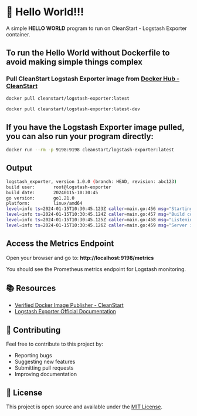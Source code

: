 # 🚀 Hello World!!! 

A simple **HELLO WORLD** program to run on CleanStart - Logstash Exporter container. 

## To run the Hello World without Dockerfile to avoid making simple things complex

### Pull CleanStart Logstash Exporter image from [Docker Hub - CleanStart](https://hub.docker.com/u/cleanstart) 
```bash
docker pull cleanstart/logstash-exporter:latest
```
```bash
docker pull cleanstart/logstash-exporter:latest-dev
```

## If you have the Logstash Exporter image pulled, you can also run your program directly:
```bash
docker run --rm -p 9198:9198 cleanstart/logstash-exporter:latest
```
## Output 
```bash
logstash_exporter, version 1.0.0 (branch: HEAD, revision: abc123)
build user:       root@logstash-exporter
build date:       20240115-10:30:45
go version:       go1.21.0
platform:         linux/amd64
level=info ts=2024-01-15T10:30:45.123Z caller=main.go:456 msg="Starting Logstash Exporter" mode=server
level=info ts=2024-01-15T10:30:45.124Z caller=main.go:457 msg="Build context" go_version=go1.21.0
level=info ts=2024-01-15T10:30:45.125Z caller=main.go:458 msg="Listening on" address=:9198
level=info ts=2024-01-15T10:30:45.126Z caller=main.go:459 msg="Server is ready to receive web requests."
```

## Access the Metrics Endpoint
Open your browser and go to: **http://localhost:9198/metrics**

You should see the Prometheus metrics endpoint for Logstash monitoring.

## 📚 Resources

- [Verified Docker Image Publisher - CleanStart](https://cleanstart.com/)
- [Logstash Exporter Official Documentation](https://github.com/prometheus-community/logstash_exporter)

## 🤝 Contributing

Feel free to contribute to this project by:
- Reporting bugs
- Suggesting new features
- Submitting pull requests
- Improving documentation

## 📄 License
This project is open source and available under the [MIT License](LICENSE).